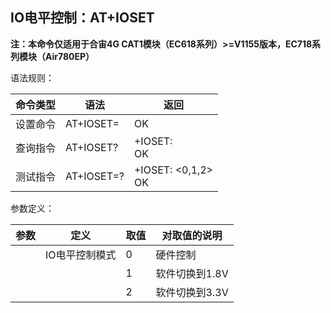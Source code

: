 ## IO电平控制：AT+IOSET

**注：本命令仅适用于合宙4G CAT1模块（EC618系列）>=V1155版本，EC718系列模块（Air780EP）**

语法规则：

| 命令类型 | 语法            | 返回                   |
| -------- | --------------- | ---------------------- |
| 设置命令 | AT+IOSET=<mode> | OK                     |
| 查询指令 | AT+IOSET?       | +IOSET: <mode><br>OK   |
| 测试指令 | AT+IOSET=?      | +IOSET: <0,1,2> <br>OK |

 

参数定义：

| 参数   | 定义           | 取值 | 对取值的说明   |
| ------ | -------------- | ---- | -------------- |
| <mode> | IO电平控制模式 | 0    | 硬件控制       |
|        |                | 1    | 软件切换到1.8V |
|        |                | 2    | 软件切换到3.3V |
